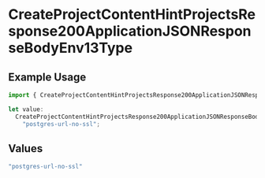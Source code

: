 # CreateProjectContentHintProjectsResponse200ApplicationJSONResponseBodyEnv13Type

## Example Usage

```typescript
import { CreateProjectContentHintProjectsResponse200ApplicationJSONResponseBodyEnv13Type } from "@vercel/sdk/models/operations";

let value:
  CreateProjectContentHintProjectsResponse200ApplicationJSONResponseBodyEnv13Type =
    "postgres-url-no-ssl";
```

## Values

```typescript
"postgres-url-no-ssl"
```